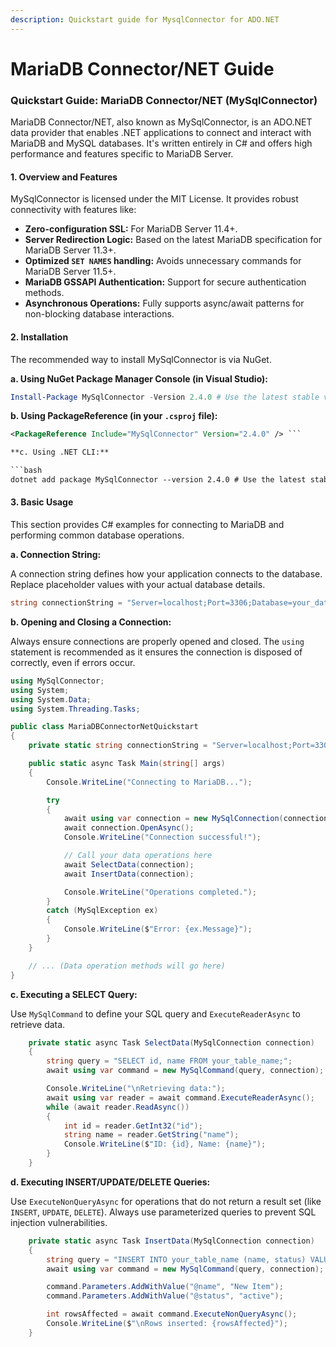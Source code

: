 ```yaml
---
description: Quickstart guide for MysqlConnector for ADO.NET
---
```


# MariaDB Connector/NET Guide

### Quickstart Guide: MariaDB Connector/NET (MySqlConnector)

MariaDB Connector/NET, also known as MySqlConnector, is an ADO.NET data provider that enables .NET applications to connect and interact with MariaDB and MySQL databases. It's written entirely in C# and offers high performance and features specific to MariaDB Server.

#### 1. Overview and Features

MySqlConnector is licensed under the MIT License. It provides robust connectivity with features like:

* **Zero-configuration SSL:** For MariaDB Server 11.4+.
* **Server Redirection Logic:** Based on the latest MariaDB specification for MariaDB Server 11.3+.
* **Optimized `SET NAMES` handling:** Avoids unnecessary commands for MariaDB Server 11.5+.
* **MariaDB GSSAPI Authentication:** Support for secure authentication methods.
* **Asynchronous Operations:** Fully supports async/await patterns for non-blocking database interactions.

#### 2. Installation

The recommended way to install MySqlConnector is via NuGet.

**a. Using NuGet Package Manager Console (in Visual Studio):**

```powershell
Install-Package MySqlConnector -Version 2.4.0 # Use the latest stable version
```

**b. Using PackageReference (in your `.csproj` file):**

````xml
<PackageReference Include="MySqlConnector" Version="2.4.0" /> ```

**c. Using .NET CLI:**

```bash
dotnet add package MySqlConnector --version 2.4.0 # Use the latest stable version
````

#### 3. Basic Usage

This section provides C# examples for connecting to MariaDB and performing common database operations.

**a. Connection String:**

A connection string defines how your application connects to the database. Replace placeholder values with your actual database details.

```csharp
string connectionString = "Server=localhost;Port=3306;Database=your_database_name;Uid=your_username;Pwd=your_password;";
```

**b. Opening and Closing a Connection:**

Always ensure connections are properly opened and closed. The `using` statement is recommended as it ensures the connection is disposed of correctly, even if errors occur.

```csharp
using MySqlConnector;
using System;
using System.Data;
using System.Threading.Tasks;

public class MariaDBConnectorNetQuickstart
{
    private static string connectionString = "Server=localhost;Port=3306;Database=your_database_name;Uid=your_username;Pwd=your_password;";

    public static async Task Main(string[] args)
    {
        Console.WriteLine("Connecting to MariaDB...");

        try
        {
            await using var connection = new MySqlConnection(connectionString);
            await connection.OpenAsync();
            Console.WriteLine("Connection successful!");

            // Call your data operations here
            await SelectData(connection);
            await InsertData(connection);

            Console.WriteLine("Operations completed.");
        }
        catch (MySqlException ex)
        {
            Console.WriteLine($"Error: {ex.Message}");
        }
    }

    // ... (Data operation methods will go here)
}
```

**c. Executing a SELECT Query:**

Use `MySqlCommand` to define your SQL query and `ExecuteReaderAsync` to retrieve data.

```csharp
    private static async Task SelectData(MySqlConnection connection)
    {
        string query = "SELECT id, name FROM your_table_name;";
        await using var command = new MySqlCommand(query, connection);

        Console.WriteLine("\nRetrieving data:");
        await using var reader = await command.ExecuteReaderAsync();
        while (await reader.ReadAsync())
        {
            int id = reader.GetInt32("id");
            string name = reader.GetString("name");
            Console.WriteLine($"ID: {id}, Name: {name}");
        }
    }
```

**d. Executing INSERT/UPDATE/DELETE Queries:**

Use `ExecuteNonQueryAsync` for operations that do not return a result set (like `INSERT`, `UPDATE`, `DELETE`). Always use parameterized queries to prevent SQL injection vulnerabilities.

```csharp
    private static async Task InsertData(MySqlConnection connection)
    {
        string query = "INSERT INTO your_table_name (name, status) VALUES (@name, @status);";
        await using var command = new MySqlCommand(query, connection);

        command.Parameters.AddWithValue("@name", "New Item");
        command.Parameters.AddWithValue("@status", "active");

        int rowsAffected = await command.ExecuteNonQueryAsync();
        Console.WriteLine($"\nRows inserted: {rowsAffected}");
    }
```
